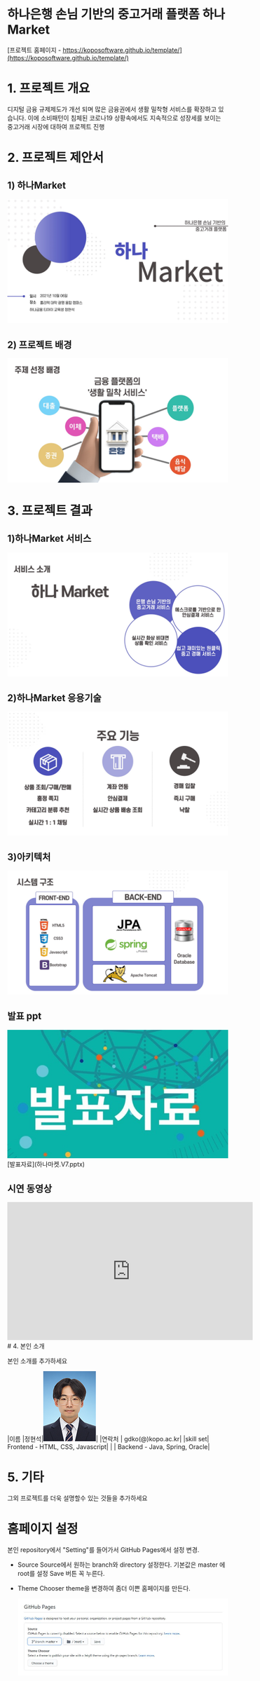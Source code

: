 # 하나은행 손님 기반의 중고거래 플랫폼 하나 Market

[프로젝트 홈페이지 - https://koposoftware.github.io/template/](https://koposoftware.github.io/template/)

# 1. 프로젝트 개요

디지털 금융 규제제도가 개선 되며 많은 금융권에서 생활 밀착형 서비스를 확장하고 있습니다.
이에 소비패턴이 침체된 코로나19 상황속에서도 지속적으로 성장세를 보이는 중고거래 시장에 대하여 프로젝트 진행



# 2. 프로젝트 제안서
##  1) 하나Market
   <img src="1.JPG"/>
   
##  2) 프로젝트 배경
   <img src="2.JPG"/>
   
# 3. 프로젝트 결과

##  1)하나Market 서비스
   <img src="4.JPG"/>
   
##  2)하나Market 응용기술
   <img src="5.JPG"/>
   
##  3)아키텍처
   <img src="6.JPG"/>
   
## 발표 ppt 
   <img src="ppt.jpg"/>
   [발표자료](하나마켓.V7.pptx)<br>

## 시연 동영상 

  <iframe width="560" height="315" src="https://www.youtube.com/embed/545i6T03EvU" title="YouTube video player" frameborder="0" allow="accelerometer; autoplay; clipboard-write; encrypted-media; gyroscope; picture-in-picture" allowfullscreen></iframe>
# 4. 본인 소개

본인 소개를 추가하세요

|이름 |정현석|![gdKO](/face.jpg)|
|연락처 | gdko(@)kopo.ac.kr|
|skill set| Frontend - HTML, CSS, Javascript|
| | Backend - Java, Spring, Oracle|


# 5. 기타
그외 프로젝트를 더욱 설명할수 있는 것들을 추가하세요

# 홈페이지 설정
 본인 repository에서 "Setting"를 들어가서 GitHub Pages에서 설정 변경.
* Source
 Source에서 원하는 branch와 directory 설정한다. 
 기본값은 master 에 root를 설정 
 Save 버튼 꼭 누른다.
 
 * Theme Chooser
 theme을 변경하여 좀더 이쁜 홈페이지를 만든다.
   
   <img src="homepage.JPG"/><br>
   
 
